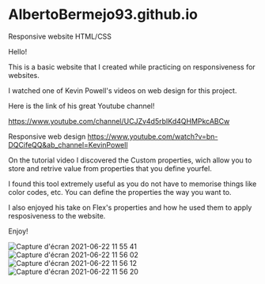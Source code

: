 # AlbertoBermejo93.github.io
Responsive website HTML/CSS


Hello! 

This is a basic website that I created while practicing on responsiveness for websites.

I watched one of Kevin Powell's videos on web design for this project. 

Here is the link of his great Youtube channel!

https://www.youtube.com/channel/UCJZv4d5rbIKd4QHMPkcABCw

Responsive web design
https://www.youtube.com/watch?v=bn-DQCifeQQ&ab_channel=KevinPowell


On the tutorial video I discovered the Custom properties, wich allow you to store and retrive value from properties that you define yourfel. 

I found this tool extremely useful as you do not have to memorise things like color codes, etc. You can define the properties the way you want to.

I also enjoyed his take on Flex's properties and how he used them to apply resposiveness to the website.


Enjoy!

![Capture d'écran 2021-06-22 11 55 41](https://user-images.githubusercontent.com/79146441/122905682-b789b880-d351-11eb-985c-8bc7ec49a809.png)
![Capture d'écran 2021-06-22 11 56 02](https://user-images.githubusercontent.com/79146441/122905685-b8224f00-d351-11eb-8264-de6baa113cb3.png)
![Capture d'écran 2021-06-22 11 56 12](https://user-images.githubusercontent.com/79146441/122905688-b8bae580-d351-11eb-9345-8219eb219e6c.png)
![Capture d'écran 2021-06-22 11 56 20](https://user-images.githubusercontent.com/79146441/122905689-b8bae580-d351-11eb-9eea-00795c15c434.png)
